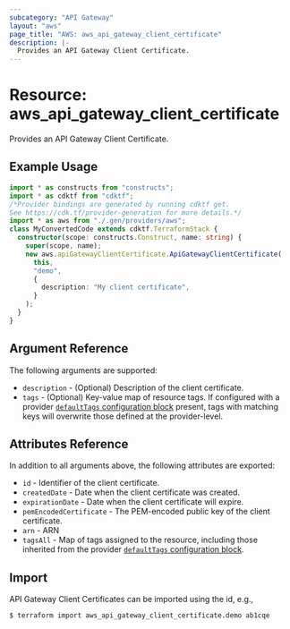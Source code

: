 ```yaml
---
subcategory: "API Gateway"
layout: "aws"
page_title: "AWS: aws_api_gateway_client_certificate"
description: |-
  Provides an API Gateway Client Certificate.
---
```


# Resource: aws_api_gateway_client_certificate

Provides an API Gateway Client Certificate.

## Example Usage

```typescript
import * as constructs from "constructs";
import * as cdktf from "cdktf";
/*Provider bindings are generated by running cdktf get.
See https://cdk.tf/provider-generation for more details.*/
import * as aws from "./.gen/providers/aws";
class MyConvertedCode extends cdktf.TerraformStack {
  constructor(scope: constructs.Construct, name: string) {
    super(scope, name);
    new aws.apiGatewayClientCertificate.ApiGatewayClientCertificate(
      this,
      "demo",
      {
        description: "My client certificate",
      }
    );
  }
}

```

## Argument Reference

The following arguments are supported:

* `description` - (Optional) Description of the client certificate.
* `tags` - (Optional) Key-value map of resource tags. If configured with a provider [`defaultTags` configuration block](https://registry.terraform.io/providers/hashicorp/aws/latest/docs#default_tags-configuration-block) present, tags with matching keys will overwrite those defined at the provider-level.

## Attributes Reference

In addition to all arguments above, the following attributes are exported:

* `id` - Identifier of the client certificate.
* `createdDate` - Date when the client certificate was created.
* `expirationDate` - Date when the client certificate will expire.
* `pemEncodedCertificate` - The PEM-encoded public key of the client certificate.
* `arn` - ARN
* `tagsAll` - Map of tags assigned to the resource, including those inherited from the provider [`defaultTags` configuration block](https://registry.terraform.io/providers/hashicorp/aws/latest/docs#default_tags-configuration-block).

## Import

API Gateway Client Certificates can be imported using the id, e.g.,

```
$ terraform import aws_api_gateway_client_certificate.demo ab1cqe
```

<!-- cache-key: cdktf-0.17.0-pre.15 input-62df2aea65af9b92fdd70e220ed67ffaa16ef1e080c5de1e573b79718abd8fb7 -->